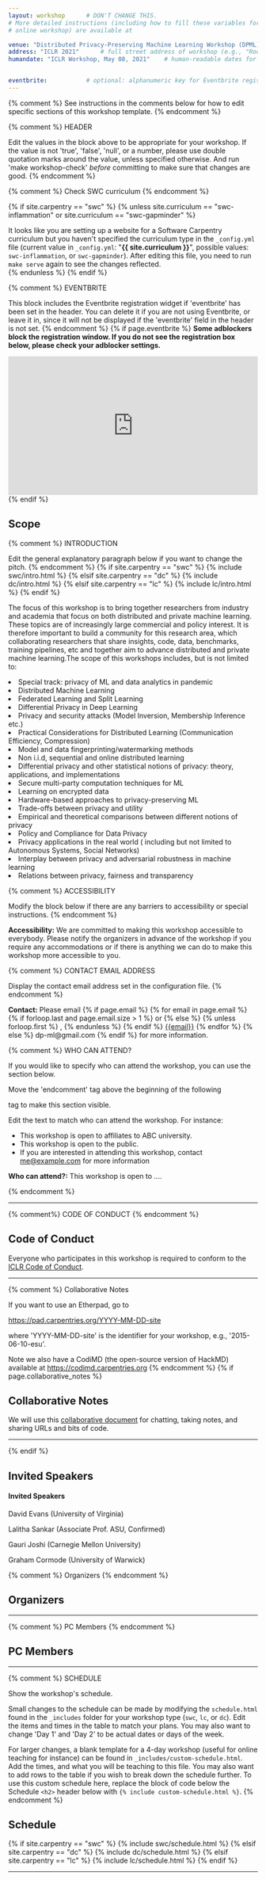 ```yaml
---
layout: workshop      # DON'T CHANGE THIS.
# More detailed instructions (including how to fill these variables for an
# online workshop) are available at

venue: "Distributed Privacy-Preserving Machine Learning Workshop (DPML)"        # brief name of the institution that hosts the workshop without address (e.g., "Euphoric State University")
address: "ICLR 2021"      # full street address of workshop (e.g., "Room A, 123 Forth Street, Blimingen, Euphoria"), videoconferencing URL, or 'online'
humandate: "ICLR Workshop, May 08, 2021"    # human-readable dates for the workshop (e.g., "Feb 17-18, 2020")


eventbrite:           # optional: alphanumeric key for Eventbrite registration, e.g., "1234567890AB" (if Eventbrite is being used)
---
```


{% comment %} See instructions in the comments below for how to edit specific sections of this workshop template. {% endcomment %}

{% comment %}
HEADER

Edit the values in the block above to be appropriate for your workshop.
If the value is not 'true', 'false', 'null', or a number, please use
double quotation marks around the value, unless specified otherwise.
And run 'make workshop-check' *before* committing to make sure that changes are good.
{% endcomment %}


{% comment %}
Check SWC curriculum
{% endcomment %}

{% if site.carpentry == "swc" %}
{% unless site.curriculum == "swc-inflammation" or site.curriculum == "swc-gapminder" %}
<div class="alert alert-warning">
It looks like you are setting up a website for a Software Carpentry curriculum but you haven't specified the curriculum type in the <code>_config.yml</code> file (current value in <code>_config.yml</code>: "<strong>{{ site.curriculum }}</strong>", possible values: <code>swc-inflammation</code>, or <code>swc-gapminder</code>). After editing this file, you need to run <code>make serve</code> again to see the changes reflected.
</div>
{% endunless %}
{% endif %}

{% comment %}
EVENTBRITE

This block includes the Eventbrite registration widget if
'eventbrite' has been set in the header.  You can delete it if you
are not using Eventbrite, or leave it in, since it will not be
displayed if the 'eventbrite' field in the header is not set.
{% endcomment %}
{% if page.eventbrite %}
<strong>Some adblockers block the registration window. If you do not see the
  registration box below, please check your adblocker settings.</strong>
<iframe
  src="https://www.eventbrite.com/tickets-external?eid={{page.eventbrite}}&ref=etckt"
  frameborder="0"
  width="100%"
  height="280px"
  scrolling="auto">
</iframe>
{% endif %}


<h2 id="general">Scope</h2>

{% comment %}
INTRODUCTION

Edit the general explanatory paragraph below if you want to change
the pitch.
{% endcomment %}
{% if site.carpentry == "swc" %}
{% include swc/intro.html %}
{% elsif site.carpentry == "dc" %}
{% include dc/intro.html %}
{% elsif site.carpentry == "lc" %}
{% include lc/intro.html %}
{% endif %}

The focus of this workshop is to bring together researchers from industry and academia that focus on both distributed and private machine learning. These topics are of increasingly large commercial and policy interest. It is therefore important to build a community for this research area, which collaborating researchers that share insights, code, data, benchmarks, training pipelines, etc and together aim to advance distributed and private machine learning.The scope of this workshops includes, but is not limited to:

<li> Special track: privacy of ML and data analytics in pandemic </li>
<li> Distributed Machine Learning </li>
<li> Federated Learning and Split Learning</li>
<li> Differential Privacy in Deep Learning</li>
<li> Privacy and security attacks (Model Inversion, Membership Inference etc.)</li>
<li> Practical Considerations for Distributed Learning (Communication Efficiency, Compression)</li>
<li> Model and data fingerprinting/watermarking methods</li>
<li> Non i.i.d, sequential and online distributed learning</li>
<li> Differential privacy and other statistical notions of privacy: theory, applications, and implementations</li>
<li> Secure multi-party computation techniques for ML</li>
<li> Learning on encrypted data</li>
<li> Hardware-based approaches to privacy-preserving ML</li>
<li> Trade-offs between privacy and utility</li>
<li> Empirical and theoretical comparisons between different notions of privacy</li>
<li> Policy and Compliance for Data Privacy</li>
<li> Privacy applications in the real world ( including but not limited to Autonomous Systems, Social Networks)</li>
<li> Interplay between privacy and adversarial robustness in machine learning</li>
<li> Relations between privacy, fairness and transparency</li>



{% comment %}
ACCESSIBILITY

Modify the block below if there are any barriers to accessibility or
special instructions.
{% endcomment %}
<p id="accessibility">
  <strong>Accessibility:</strong>
  We are committed to making this workshop
  accessible to everybody. Please
  notify the organizers in advance of the workshop if you require any accommodations or if there is
  anything we can do to make this workshop more accessible to you.
</p>

{% comment %}
CONTACT EMAIL ADDRESS

Display the contact email address set in the configuration file.
{% endcomment %}
<p id="contact">
  <strong>Contact:</strong>
  Please email
  {% if page.email %}
  {% for email in page.email %}
  {% if forloop.last and page.email.size > 1 %}
  or
  {% else %}
  {% unless forloop.first %}
  ,
  {% endunless %}
  {% endif %}
  <a href='mailto:{{email}}'>{{email}}</a>
  {% endfor %}
  {% else %}
  dp-ml@gmail.com
  {% endif %}
  for more information.
</p>



{% comment %}
WHO CAN ATTEND?

If you would like to specify who can attend the workshop,
you can use the section below.

Move the 'endcomment' tag above the beginning of the following
<p> tag to make this section visible.

Edit the text to match who can attend the workshop. For instance:
- This workshop is open to affiliates to ABC university.
- This workshop is open to the public.
- If you are interested in attending this workshop, contact me@example.com
  for more information

<p id="who-can-attend">
    <strong>Who can attend?:</strong>
    This workshop is open to ....
</p>
{% endcomment %}

<hr/>

{% comment%}
CODE OF CONDUCT
{% endcomment %}
<h2 id="code-of-conduct">Code of Conduct</h2>

<p>
Everyone who participates in this workshop is required to conform to the <a href="https://iclr.cc/public/CodeOfConduct">ICLR Code of Conduct</a>. 
</p>


<hr/>


{% comment %}
Collaborative Notes

If you want to use an Etherpad, go to

https://pad.carpentries.org/YYYY-MM-DD-site

where 'YYYY-MM-DD-site' is the identifier for your workshop,
e.g., '2015-06-10-esu'.

Note we also have a CodiMD (the open-source version of HackMD)
available at https://codimd.carpentries.org
{% endcomment %}
{% if page.collaborative_notes %}
<h2 id="collaborative_notes">Collaborative Notes</h2>

<p>
We will use this <a href="{{ page.collaborative_notes }}">collaborative document</a> for chatting, taking notes, and sharing URLs and bits of code.
</p>
<hr/>
{% endif %}

<h2 id="surveys">Invited Speakers</h2>

<h4 id="general">Invited Speakers</h4>
David Evans (University of Virginia)

Lalitha Sankar (Associate Prof. ASU, Confirmed)

Gauri Joshi (Carnegie Mellon University)

Graham Cormode (University of Warwick)


{% comment %}
Organizers 
{% endcomment %}
<h2 id="surveys">Organizers</h2>

<hr/>



{% comment %}
PC Members
{% endcomment %}
<h2 id="surveys">PC Members</h2>

<hr/>

{% comment %}
SCHEDULE

Show the workshop's schedule.

Small changes to the schedule can be made by modifying the
`schedule.html` found in the `_includes` folder for your
workshop type (`swc`, `lc`, or `dc`). Edit the items and
times in the table to match your plans. You may also want to
change 'Day 1' and 'Day 2' to be actual dates or days of the
week.

For larger changes, a blank template for a 4-day workshop
(useful for online teaching for instance) can be found in
`_includes/custom-schedule.html`. Add the times, and what
you will be teaching to this file. You may also want to add
rows to the table if you wish to break down the schedule
further. To use this custom schedule here, replace the block
of code below the Schedule `<h2>` header below with
`{% include custom-schedule.html %}`.
{% endcomment %}

<h2 id="schedule">Schedule</h2>

{% if site.carpentry == "swc" %}
{% include swc/schedule.html %}
{% elsif site.carpentry == "dc" %}
{% include dc/schedule.html %}
{% elsif site.carpentry == "lc" %}
{% include lc/schedule.html %}
{% endif %}

<hr/>



